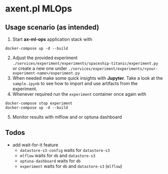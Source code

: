 # axent.pl MLOps

## Usage scenario (as intended)

1. Start **ax-ml-ops** application stack with
```
docker-compose up -d --build
```
2. Adjust the provided experiment `./services/experiment/experiments/spaceship-titanic/experiment.py` or create a new one under `./services/experiment/experiments/<your-experiment-name>/experiment.py`
3. When needed make some quick insights with **Jupyter**. Take a look at the `sample.ipynb` to see how to import and use artifacts from the experiment.
4. Whenever required run the `experiment` container once again with
```
docker-compose stop experiment
docker-compose up -d --build
```
5. Monitor results with mlflow and or optuna dashboard

## Todos
* add wait-for-it feature
    * `datastore-s3-config` waits for `datastore-s3`
    * `mlflow` waits for `db` and `datastore-s3`
    * `optuna-dashboard` waits for `db`
    * `experiment` waits for `db` and `datastore-s3` (`mlflow`)
